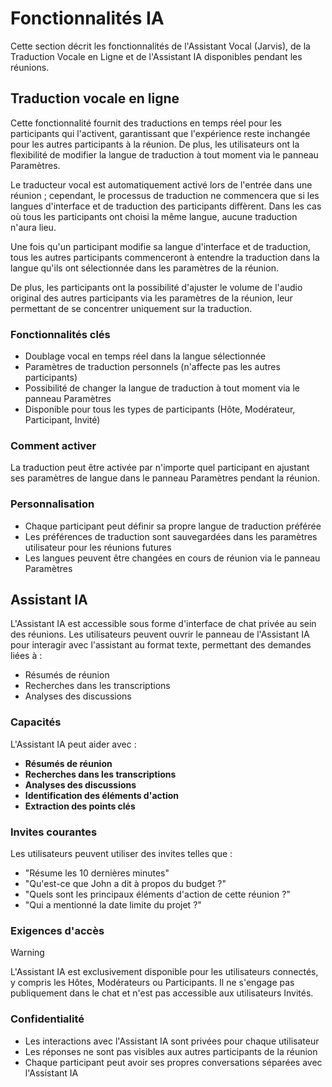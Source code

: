 # Fonctionnalités IA

Cette section décrit les fonctionnalités de l'Assistant Vocal (Jarvis), de la Traduction Vocale en Ligne et de l'Assistant IA disponibles pendant les réunions.

## Traduction vocale en ligne

Cette fonctionnalité fournit des traductions en temps réel pour les participants qui l'activent, garantissant que l'expérience reste inchangée pour les autres participants à la réunion. De plus, les utilisateurs ont la flexibilité de modifier la langue de traduction à tout moment via le panneau Paramètres.

Le traducteur vocal est automatiquement activé lors de l'entrée dans une réunion ; cependant, le processus de traduction ne commencera que si les langues d'interface et de traduction des participants diffèrent. Dans les cas où tous les participants ont choisi la même langue, aucune traduction n'aura lieu.

Une fois qu'un participant modifie sa langue d'interface et de traduction, tous les autres participants commenceront à entendre la traduction dans la langue qu'ils ont sélectionnée dans les paramètres de la réunion.

De plus, les participants ont la possibilité d'ajuster le volume de l'audio original des autres participants via les paramètres de la réunion, leur permettant de se concentrer uniquement sur la traduction.

### Fonctionnalités clés

- Doublage vocal en temps réel dans la langue sélectionnée
- Paramètres de traduction personnels (n'affecte pas les autres participants)
- Possibilité de changer la langue de traduction à tout moment via le panneau Paramètres
- Disponible pour tous les types de participants (Hôte, Modérateur, Participant, Invité)

### Comment activer

La traduction peut être activée par n'importe quel participant en ajustant ses paramètres de langue dans le panneau Paramètres pendant la réunion.

### Personnalisation

- Chaque participant peut définir sa propre langue de traduction préférée
- Les préférences de traduction sont sauvegardées dans les paramètres utilisateur pour les réunions futures
- Les langues peuvent être changées en cours de réunion via le panneau Paramètres

## Assistant IA

L'Assistant IA est accessible sous forme d'interface de chat privée au sein des réunions. Les utilisateurs peuvent ouvrir le panneau de l'Assistant IA pour interagir avec l'assistant au format texte, permettant des demandes liées à :

- Résumés de réunion
- Recherches dans les transcriptions
- Analyses des discussions

### Capacités

L'Assistant IA peut aider avec :

- **Résumés de réunion**
- **Recherches dans les transcriptions**
- **Analyses des discussions**
- **Identification des éléments d'action**
- **Extraction des points clés**

### Invites courantes

Les utilisateurs peuvent utiliser des invites telles que :

- "Résume les 10 dernières minutes"
- "Qu'est-ce que John a dit à propos du budget ?"
- "Quels sont les principaux éléments d'action de cette réunion ?"
- "Qui a mentionné la date limite du projet ?"

### Exigences d'accès

> [!WARNING]
> L'Assistant IA est exclusivement disponible pour les utilisateurs connectés, y compris les Hôtes, Modérateurs ou Participants. Il ne s'engage pas publiquement dans le chat et n'est pas accessible aux utilisateurs Invités.

### Confidentialité

- Les interactions avec l'Assistant IA sont privées pour chaque utilisateur
- Les réponses ne sont pas visibles aux autres participants de la réunion
- Chaque participant peut avoir ses propres conversations séparées avec l'Assistant IA